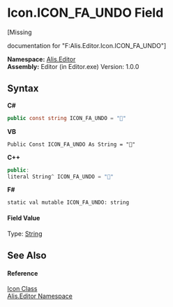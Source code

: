 # Icon.ICON_FA_UNDO Field
 

\[Missing <summary> documentation for "F:Alis.Editor.Icon.ICON_FA_UNDO"\]

**Namespace:**&nbsp;<a href="b150ade4-39de-a232-5f06-d3cdc1b2c538">Alis.Editor</a><br />**Assembly:**&nbsp;Editor (in Editor.exe) Version: 1.0.0

## Syntax

**C#**<br />
``` C#
public const string ICON_FA_UNDO = ""
```

**VB**<br />
``` VB
Public Const ICON_FA_UNDO As String = ""
```

**C++**<br />
``` C++
public:
literal String^ ICON_FA_UNDO = ""
```

**F#**<br />
``` F#
static val mutable ICON_FA_UNDO: string
```


#### Field Value
Type: <a href="https://docs.microsoft.com/dotnet/api/system.string" target="_blank">String</a>

## See Also


#### Reference
<a href="cc0f883c-67f8-f772-c6d7-a60b129f22a7">Icon Class</a><br /><a href="b150ade4-39de-a232-5f06-d3cdc1b2c538">Alis.Editor Namespace</a><br />